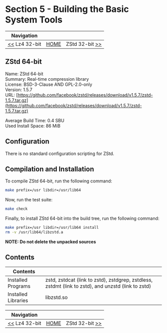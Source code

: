 # Section 5 - Building the Basic System Tools

| Navigation |||
| --- | --- | ---: |
| [<<](./Lz432bit.md) Lz4 32-bit | [HOME](../README.md) | ZStd 32-bit [>>](./ZStd32bit.md) |

## ZStd 64-bit

Name: ZStd 64-bit<br />
Summary: Real-time compression library<br />
License: BSD-3-Clause AND GPL-2.0-only<br />
Version: 1.5.7<br />
URL: [https://github.com/facebook/zstd/releases/download/v1.5.7/zstd-1.5.7.tar.gz](https://github.com/facebook/zstd/releases/download/v1.5.7/zstd-1.5.7.tar.gz)<br />

Average Build Time: 0.4 SBU<br />
Used Install Space: 86 MiB<br />

## Configuration

There is no standard configuration scripting for ZStd.

## Compilation and Installation

To compile ZStd 64-bit, run the following command:

```bash
make prefix=/usr libdir=/usr/lib64
```

Now, run the test suite:

```bash
make check
```

Finally, to install ZStd 64-bit into the build tree, run the following command:

```bash
make prefix=/usr libdir=/usr/lib64 install
rm -v /usr/lib64/libzstd.a
```

**NOTE: Do not delete the unpacked sources**

## Contents

| Contents ||
| --- | --- |
| Installed Programs | zstd, zstdcat (link to zstd), zstdgrep, zstdless, zstdmt (link to zstd), and unzstd (link to zstd) |
| Installed Libraries | libzstd.so |

| Navigation |||
| --- | --- | ---: |
| [<<](./Lz432bit.md) Lz4 32-bit | [HOME](../README.md) | ZStd 32-bit [>>](./ZStd32bit.md) |
